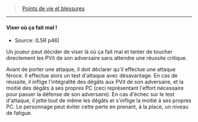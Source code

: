 ﻿---
!Generic
Id: l5r_hitpoints_hd.md#viser-où-ça-fait-mal-!
ParentLink: l5r_hitpoints_hd.md#points-de-vie-et-blessures
Name: Viser où ça fait mal !
ParentName: Points de vie et blessures
NameLevel: 4
Source: (L5R p46)
---
> [Points de vie et blessures](hd_l5r_hitpoints.md)

---

#### Viser où ça fait mal !

- Source: (L5R p46)

Un joueur peut décider de viser là où ça fait mal et tenter de toucher directement les PVit de son adversaire sans attendre une réussite critique.

Avant de porter une attaque, il doit déclarer qu'il effectue une attaque féroce. Il effectue alors un test d'attaque avec désavantage. En cas de réussite, il inflige l'intégralité des dégâts aux PVit de son adversaire, et la moitié des dégâts à ses propres PC (ceci représentant l'effort nécessaire pour passer la défense de son adversaire). En cas d'échec sur le test d'attaque, il jette tout de même les dégâts et s'inflige la moitié à ses propres PC. Le personnage peut éviter cette perte en prenant, à la place, un niveau de fatigue.


